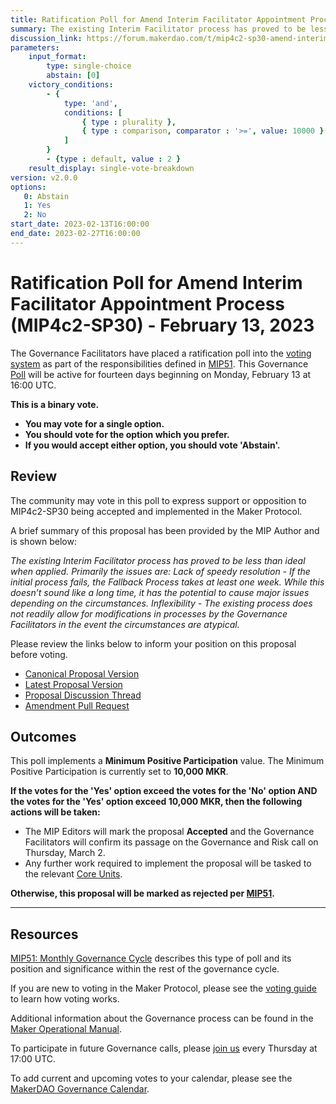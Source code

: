 ```yaml
---
title: Ratification Poll for Amend Interim Facilitator Appointment Process (MIP4c2-SP30) - February 13, 2023
summary: The existing Interim Facilitator process has proved to be less than ideal when applied. Primarily the issues are a lack of speedy resolution and inflexibility.
discussion_link: https://forum.makerdao.com/t/mip4c2-sp30-amend-interim-facilitator-appointment-process/18951
parameters:
    input_format:
        type: single-choice
        abstain: [0]
    victory_conditions:
        - {
            type: 'and',
            conditions: [
                { type : plurality },
                { type : comparison, comparator : '>=', value: 10000 }
            ]
        }
        - {type : default, value : 2 }
    result_display: single-vote-breakdown
version: v2.0.0
options:
   0: Abstain
   1: Yes
   2: No
start_date: 2023-02-13T16:00:00
end_date: 2023-02-27T16:00:00
---
```

# Ratification Poll for Amend Interim Facilitator Appointment Process (MIP4c2-SP30) - February 13, 2023

The Governance Facilitators have placed a ratification poll into the [voting system](https://vote.makerdao.com/polling) as part of the responsibilities defined in [MIP51](https://mips.makerdao.com/mips/details/MIP51). This Governance [Poll](https://manual.makerdao.com/governance/governance-cycle/weekly-governance-cycle#weekly-governance-cycle-definitions-mip16c1) will be active for fourteen days beginning on Monday, February 13 at 16:00 UTC.

**This is a binary vote.**
- **You may vote for a single option.**
- **You should vote for the option which you prefer.**
- **If you would accept either option, you should vote 'Abstain'.**

## Review

The community may vote in this poll to express support or opposition to MIP4c2-SP30 being accepted and implemented in the Maker Protocol.

A brief summary of this proposal has been provided by the MIP Author and is shown below:

*The existing Interim Facilitator process has proved to be less than ideal when applied. Primarily the issues are: Lack of speedy resolution - If the initial process fails, the Fallback Process takes at least one week. While this doesn’t sound like a long time, it has the potential to cause major issues depending on the circumstances. Inflexibility - The existing process does not readily allow for modifications in processes by the Governance Facilitators in the event the circumstances are atypical.*

Please review the links below to inform your position on this proposal before voting.
* [Canonical Proposal Version](https://github.com/makerdao/mips/blob/55862ddea6c9f8cfd88158ae34e12833fb825259/MIP4/MIP4c2-Subproposals/MIP4c2-SP30.md)
* [Latest Proposal Version](https://mips.makerdao.com/mips/details/MIP4c2SP30)
* [Proposal Discussion Thread](https://forum.makerdao.com/t/mip4c2-sp30-amend-interim-facilitator-appointment-process/18951)
* [Amendment Pull Request](https://github.com/makerdao/mips/pull/711)

## Outcomes

This poll implements a **Minimum Positive Participation** value. The Minimum Positive Participation is currently set to **10,000 MKR**.

**If the votes for the 'Yes' option exceed the votes for the 'No' option AND the votes for the 'Yes' option exceed 10,000 MKR, then the following actions will be taken:**
* The MIP Editors will mark the proposal **Accepted** and the Governance Facilitators will confirm its passage on the Governance and Risk call on Thursday, March 2.
* Any further work required to implement the proposal will be tasked to the relevant [Core Units](https://mips.makerdao.com/mips/details/MIP38#mip38c2-core-unit-state).

**Otherwise, this proposal will be marked as rejected per [MIP51](https://mips.makerdao.com/mips/details/MIP51#mip51c2-ratification-poll).**

---

## Resources

[MIP51: Monthly Governance Cycle](https://mips.makerdao.com/mips/details/MIP51) describes this type of poll and its position and significance within the rest of the governance cycle.

If you are new to voting in the Maker Protocol, please see the [voting guide](https://manual.makerdao.com/governance/voting-in-makerdao/on-chain-governance) to learn how voting works.

Additional information about the Governance process can be found in the [Maker Operational Manual](https://manual.makerdao.com).

To participate in future Governance calls, please [join us](https://forum.makerdao.com/tag/pubcall-:-governance-and-risk) every Thursday at 17:00 UTC.

To add current and upcoming votes to your calendar, please see the [MakerDAO Governance Calendar](https://manual.makerdao.com/makerdao/calendars/governance-calendar).
